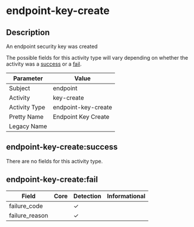 endpoint-key-create
===================

Description
-----------
An endpoint security key was created

The possible fields for this activity type will vary depending on whether the activity was a [success](#endpoint-key-createsuccess) or a [fail](#endpoint-key-createfail).

| Parameter     | Value               |
| ------------- | ------------------- |
| Subject       | endpoint            |
| Activity      | key-create          |
| Activity Type | endpoint-key-create |
| Pretty Name   | Endpoint Key Create |
| Legacy Name   |                     |

endpoint-key-create:success
---------------------------

There are no fields for this activity type.


endpoint-key-create:fail
------------------------

| Field          | Core | Detection | Informational |
| -------------- | ---- | --------- | ------------- |
| failure_code   |      | &#10003;  |               |
| failure_reason |      | &#10003;  |               |